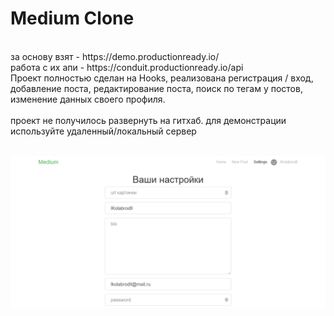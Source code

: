 # Medium Clone
<br>
за основу взят - https://demo.productionready.io/
<br>
работа с их апи - https://conduit.productionready.io/api
<br>
Проект полностью сделан на Hooks, реализована регистрация / вход, добавление поста, редактирование поста, поиск по тегам у постов, изменение данных своего профиля.
<br><br> 
проект не получилось развернуть на гитхаб. для демонстрации используйте удаленный/локальный сервер
<br><br> 

![Alt text](https://raw.githubusercontent.com/lKolabrodl/ReactJS-Examples/master/Medium%20Clone/Screenshot_1.png)

